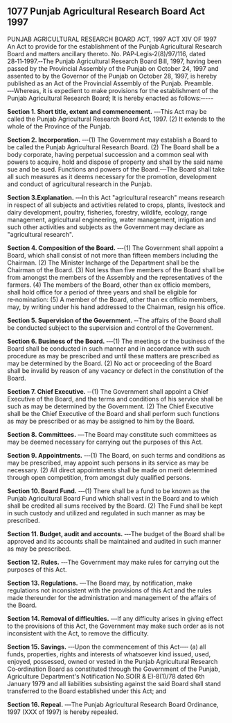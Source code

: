 ## 1077 Punjab Agricultural Research Board Act 1997
 
PUNJAB AGRICULTURAL RESEARCH BOARD ACT, 1997
ACT XIV OF 1997
An Act to provide for the establishment of the Punjab Agricultural Research
Board and matters ancillary thereto.
No. PAP‑Legis‑2(8)/97/116, dated 28‑11‑1997.‑‑The Punjab Agricultural Research Board Bill, 1997, having been passed by the Provincial Assembly of the Punjab on October 24, 1997 and assented to by the Governor of the Punjab on October 28, 1997, is hereby published as an Act of the Provincial Assembly of the Punjab.
Preamble. ‑‑‑Whereas, it is expedient to make provisions for the establishment of the Punjab Agricultural Research Board;
It is hereby enacted as follows:‑‑---


**Section 1. Short title, extent and commencement.**
 ‑‑‑This Act may be called the Punjab Agricultural Research Board Act, 1997.
   (2) It extends to the whole of the Province of the Punjab.

 

**Section 2. Incorporation.**
‑‑‑(1) The Government may establish a Board to be called the Punjab Agricultural Research Board.
   (2) The Board shall be a body corporate, having perpetual succession and a common seal with powers to acquire, hold and dispose of property and shall by the said name sue and be sued.
   Functions and powers of the Board.‑‑‑The Board shall take all such measures as it deems necessary for the promotion, development and conduct of agricultural research in the Punjab.

 

**Section 3.Explanation.**
‑‑‑In this Act "agricultural research" means research in respect of all subjects and activities related to crops, plants, livestock and dairy development, poultry, fisheries, forestry, wildlife, ecology, range management, agricultural engineering, water management, irrigation and such other activities and subjects as the Government may declare as "agricultural research".

 

**Section 4. Composition of the Board.**
‑‑‑(1) The Government shall appoint a Board, which shall consist of not more than fifteen members including the Chairman.
   (2) The Minister Incharge of the Department shall be the Chairman of the Board.
   (3) Not less than five members of the Board shall be from amongst the members of the Assembly and the representatives of the farmers.
   (4) The members of the Board, other than ex officio members, shall hold office for a period of three years and shall be eligible for re‑nomination:
   (5) A member of the Board, other than ex officio members, may, by writing under his hand addressed to the Chairman, resign his office.

 

**Section 5. Supervision of the Government.**
‑‑The affairs of the Board shall be conducted subject to the supervision and control of the Government.

 

**Section 6. Business of the Board.**
‑‑‑(1) The meetings or the business of the Board shall be conducted in such manner and in accordance with such procedure as may be prescribed and until these matters are prescribed as may be determined by the Board.
   (2) No act or proceeding of the Board shall be invalid by reason of any vacancy or defect in the constitution of the Board.

 

**Section 7. Chief Executive.**
‑‑(1) The Government shall appoint a Chief Executive of the Board, and the terms and conditions of his service shall be such as may be determined by the Government.
   (2) The Chief Executive shall be the Chief Executive of the Board and shall perform such functions as may be prescribed or as may be assigned to him by the Board.

 

**Section 8. Committees.**
‑‑‑The Board may constitute such committees as may be deemed necessary for carrying out the purposes of this Act.

 

**Section 9. Appointments.**
‑‑‑(1) The Board, on such terms and conditions as may be prescribed, may appoint such persons in its service as may be necessary.
   (2) All direct appointments shall be made on merit determined through open competition, from amongst duly qualified persons.

 

**Section 10. Board Fund.**
‑‑‑(1) There shall be a fund to be known as the Punjab Agricultural Board Fund which shall vest in the Board and to which shall be credited all sums received by the Board.
    (2) The Fund shall be kept in such custody and utilized and regulated in such manner as may be prescribed.

 

**Section 11. Budget, audit and accounts.**
‑‑‑The budget of the Board shall be approved and its accounts shall be maintained and audited in such manner as may be prescribed.

 

**Section 12. Rules.**
‑‑‑The Government may make rules for carrying out the purposes of this Act.

 

**Section 13. Regulations.**
‑‑‑The Board may, by notification, make regulations not inconsistent with the provisions of this Act and the rules made thereunder for the administration and management of the affairs of the Board.

 

**Section 14. Removal of difficulties.**
‑‑‑If any difficulty arises in giving effect to the provisions of this Act, the Government may make such order as is not inconsistent with the Act, to remove the difficulty.

 

**Section 15. Savings.**
‑‑‑Upon the commencement of this Act‑‑‑‑
    (a) all funds, properties, rights and interests of whatsoever kind issued, used, enjoyed, possessed, owned or vested in the Punjab Agricultural Research Co‑ordination Board as constituted through the Government of the Punjab, Agriculture Department's Notification No.SO(R & E)‑8(1)/78 dated 6th January 1979 and all liabilities subsisting against the said Board shall stand transferred to the Board established under this Act; and

 

**Section 16. Repeal.**
‑‑‑The Punjab Agricultural Research Board Ordinance, 1997 (XXX of 1997) is hereby repealed.

